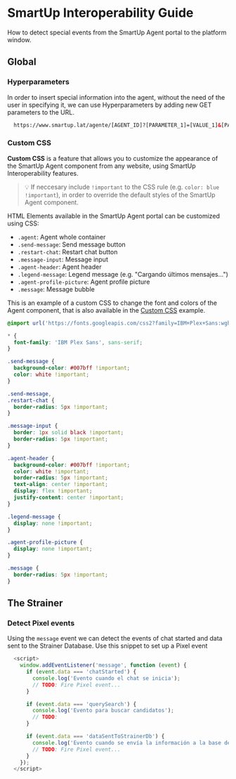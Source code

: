 # SmartUp Interoperability Guide

How to detect special events from the SmartUp Agent portal to the platform window.

## Global

### Hyperparameters

In order to insert special information into the agent, without the need of the user in specifying it, we can use Hyperparameters by adding new GET parameters to the URL.

```html
  https://www.smartup.lat/agente/[AGENT_ID]?[PARAMETER_1]=[VALUE_1]&[PARAMETER_2]=[VALUE_2]
```

### Custom CSS

**Custom CSS** is a feature that allows you to customize the appearance of the SmartUp Agent component from any website, using SmartUp Interoperability features.

> 💡 If neccesary include `!important` to the CSS rule (e.g. `color: blue !important`), in order to override the default styles of the SmartUp Agent component.

HTML Elements available in the SmartUp Agent portal can be customized using CSS:

- `.agent`: Agent whole container
- `.send-message`: Send message button
- `.restart-chat`: Restart chat button
- `.message-input`: Message input
- `.agent-header`: Agent header
- `.legend-message`: Legend message (e.g. "Cargando últimos mensajes...")
- `.agent-profile-picture`: Agent profile picture
- `.message`: Message bubble

This is an example of a custom CSS to change the font and colors of the Agent component, that is also available in the [Custom CSS](https://smartup-chile.github.io/smartup-interoperability-test/custom-css/) example.

```css
@import url('https://fonts.googleapis.com/css2?family=IBM+Plex+Sans:wght@400;700&display=swap');

* {
  font-family: 'IBM Plex Sans', sans-serif;
}

.send-message {
  background-color: #007bff !important;
  color: white !important;
}

.send-message,
.restart-chat {
  border-radius: 5px !important;
}

.message-input {
  border: 1px solid black !important;
  border-radius: 5px !important;
}

.agent-header {
  background-color: #007bff !important;
  color: white !important;
  border-radius: 5px !important;
  text-align: center !important;
  display: flex !important;
  justify-content: center !important;
}

.legend-message {
  display: none !important;
}

.agent-profile-picture {
  display: none !important;
}

.message {
  border-radius: 5px !important;
}
```


## The Strainer

### Detect Pixel events

Using the `message` event we can detect the events of chat started and data sent to the Strainer Database. Use this snippet to set up a Pixel event

```js
  <script>
    window.addEventListener('message', function (event) {
      if (event.data === 'chatStarted') {
        console.log('Evento cuando el chat se inicia');
        // TODO: Fire Pixel event...
      }

      if (event.data === 'querySearch') {
        console.log('Evento para buscar candidatos');
        // TODO:
      }

      if (event.data === 'dataSentToStrainerDb') {
        console.log('Evento cuando se envía la información a la base de datos de The Strainer')
        // TODO: Fire Pixel event...
      }
    });
  </script>
```


